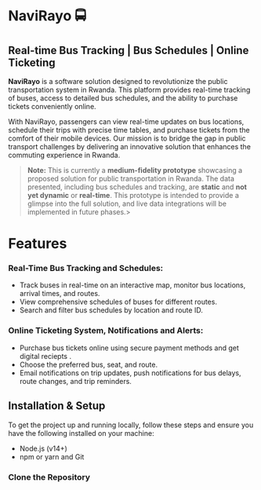 # NaviRayo 🚍
## Real-time Bus Tracking | Bus Schedules | Online Ticketing
**NaviRayo** is a software solution designed to revolutionize the public transportation system in Rwanda. This platform provides real-time tracking of buses, access to detailed bus schedules, and the ability to purchase tickets conveniently online.  
  
With NaviRayo, passengers can view real-time updates on bus locations, schedule their trips with precise time tables, and purchase tickets from the comfort of their mobile devices. Our mission is to bridge the gap in public transport challenges by delivering an innovative solution that enhances the commuting experience in Rwanda.

> **Note:** This is currently a **medium-fidelity prototype** showcasing a proposed solution for public transportation in Rwanda. The data presented, including bus schedules and tracking, are **static** and **not yet dynamic** or **real-time**. This prototype is intended to provide a glimpse into the full solution, and live data integrations will be implemented in future phases.> 
# Features  
### Real-Time Bus Tracking and Schedules:

- Track buses in real-time on an interactive map, monitor bus locations, arrival times, and routes. 
- View comprehensive schedules of buses for different routes.
- Search and filter bus schedules by location and route ID.
### Online Ticketing System, Notifications and Alerts:  
- Purchase bus tickets online using secure payment methods and get digital reciepts .
- Choose the preferred bus, seat, and route.
- Email notifications on trip updates, push notifications for bus delays, route changes, and trip reminders.
## Installation & Setup  
To get the project up and running locally, follow these steps and ensure you have the following installed on your machine:  
- Node.js (v14+)
- npm or yarn and Git
### Clone the Repository
